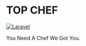 # TOP CHEF

[![Laravel](https://github.com/gitonga123/top-chef/actions/workflows/laravel.yml/badge.svg)](https://github.com/gitonga123/top-chef/actions/workflows/laravel.yml)

You Need A Chef We Got You.
